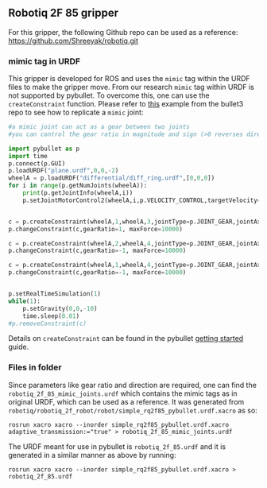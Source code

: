 ## Robotiq 2F 85 gripper
For this gripper, the following Github repo can be used as a reference: https://github.com/Shreeyak/robotiq.git

### mimic tag in URDF
This gripper is developed for ROS and uses the `mimic` tag within the URDF files to make the gripper move. From our research `mimic` tag within URDF is not supported by pybullet. To overcome this, one can use the `createConstraint` function. Please refer to [this](https://github.com/bulletphysics/bullet3/blob/master/examples/pybullet/examples/mimicJointConstraint.py) example from the bullet3 repo to see how to replicate a `mimic` joint:

```python
#a mimic joint can act as a gear between two joints
#you can control the gear ratio in magnitude and sign (>0 reverses direction)

import pybullet as p
import time
p.connect(p.GUI)
p.loadURDF("plane.urdf",0,0,-2)
wheelA = p.loadURDF("differential/diff_ring.urdf",[0,0,0])
for i in range(p.getNumJoints(wheelA)):
	print(p.getJointInfo(wheelA,i))
	p.setJointMotorControl2(wheelA,i,p.VELOCITY_CONTROL,targetVelocity=0,force=0)


c = p.createConstraint(wheelA,1,wheelA,3,jointType=p.JOINT_GEAR,jointAxis =[0,1,0],parentFramePosition=[0,0,0],childFramePosition=[0,0,0])
p.changeConstraint(c,gearRatio=1, maxForce=10000)

c = p.createConstraint(wheelA,2,wheelA,4,jointType=p.JOINT_GEAR,jointAxis =[0,1,0],parentFramePosition=[0,0,0],childFramePosition=[0,0,0])
p.changeConstraint(c,gearRatio=-1, maxForce=10000)

c = p.createConstraint(wheelA,1,wheelA,4,jointType=p.JOINT_GEAR,jointAxis =[0,1,0],parentFramePosition=[0,0,0],childFramePosition=[0,0,0])
p.changeConstraint(c,gearRatio=-1, maxForce=10000)


p.setRealTimeSimulation(1)
while(1):
	p.setGravity(0,0,-10)
	time.sleep(0.01)
#p.removeConstraint(c)

```


Details on `createConstraint` can be found in the pybullet [getting started](https://docs.google.com/document/d/10sXEhzFRSnvFcl3XxNGhnD4N2SedqwdAvK3dsihxVUA/edit#heading=h.fq749wu22x4c) guide.

### Files in folder
Since parameters like gear ratio and direction are required, one can find the `robotiq_2f_85_mimic_joints.urdf` which contains the mimic tags as in original URDF, which can be used as a reference. It was generated from `robotiq/robotiq_2f_robot/robot/simple_rq2f85_pybullet.urdf.xacro` as so:
```
rosrun xacro xacro --inorder simple_rq2f85_pybullet.urdf.xacro
adaptive_transmission:="true" > robotiq_2f_85_mimic_joints.urdf
```

The URDF meant for use in pybullet is `robotiq_2f_85.urdf` and it is generated in a similar manner as above by running:
```
rosrun xacro xacro --inorder simple_rq2f85_pybullet.urdf.xacro > robotiq_2f_85.urdf
```